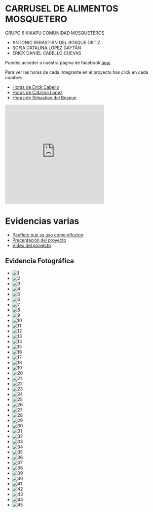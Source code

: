 # CARRUSEL DE ALIMENTOS MOSQUETERO

GRUPO 6 KIKAPU​
COMUNIDAD MOSQUETEROS​

- ANTONIO SEBASTIÁN DEL BOSQUE ORTIZ​
- SOFIA CATALINA LÓPEZ GAYTÁN​
- ERICK DANIEL CABELLO CUEVAS

Puedes acceder a nuestra página de facebook [aqui](https://m.facebook.com/groups/828370342132214/?ref=share&mibextid=KtfwRi).

Para ver las horas de cada integrante en el proyecto has click en cada nombre:
 - [Horas de Erick Cabello](https://onedrive.live.com/view.aspx?resid=BD4588C598AA4C1E!6890&cid=bd4588c598aa4c1e&authkey=!ANtvwR0s8OU77TM&CT=1721248786855&OR=ItemsView)
 - [Horas de Catalina Lopez](https://onedrive.live.com/view.aspx?resid=BD4588C598AA4C1E!7062&cid=bd4588c598aa4c1e&authkey=!ANtvwR0s8OU77TM&CT=1721249006130&OR=ItemsView)
 - [Horas de Sebastian del Bosque](https://onedrive.live.com/view.aspx?resid=BD4588C598AA4C1E!7067&cid=bd4588c598aa4c1e&authkey=!ANtvwR0s8OU77TM&CT=1721248972649&OR=ItemsView)


<iframe src="https://onedrive.live.com/embed?resid=BD4588C598AA4C1E%216889&authkey=!AOQpHQzLVNpJj8E" width="320" height="320" frameborder="0" scrolling="no" allowfullscreen></iframe>



# Evidencias varias

- [Panfleto que se uso como difucion](https://1drv.ms/p/s!Ah5MqpjFiEW9tW-GwcU0HZyF84HA?e=9T7DM1)
- [Precentación del proyecto](https://1drv.ms/p/s!Ah5MqpjFiEW9txndqvQ9wCzXQLar?e=g5keaZ)
- [Video del proyecto](https://onedrive.live.com/embed?resid=BD4588C598AA4C1E%216889&authkey=!AOQpHQzLVNpJj8E)

## Evidencia Fotográfica

- ![1](assets/img/1.jpeg)
- ![2](assets/img/2.jpeg)
- ![3](assets/img/3.jpeg)
- ![4](assets/img/4.jpeg)
- ![5](assets/img/5.jpeg)
- ![6](assets/img/6.jpeg)
- ![7](assets/img/7.jpeg)
- ![8](assets/img/8.jpeg)
- ![9](assets/img/9.jpeg)
- ![10](assets/img/10.jpeg)
- ![11](assets/img/11.jpeg)
- ![12](assets/img/12.jpeg)
- ![13](assets/img/13.jpeg)
- ![14](assets/img/14.jpeg)
- ![15](assets/img/15.jpeg)
- ![16](assets/img/16.jpeg)
- ![17](assets/img/17.jpeg)
- ![18](assets/img/18.jpeg)
- ![19](assets/img/19.jpeg)
- ![20](assets/img/20.jpeg)
- ![21](assets/img/21.jpeg)
- ![22](assets/img/22.jpeg)
- ![23](assets/img/23.jpeg)
- ![24](assets/img/24.jpeg)
- ![25](assets/img/25.jpeg)
- ![26](assets/img/26.jpeg)
- ![27](assets/img/27.jpeg)
- ![28](assets/img/28.jpeg)
- ![29](assets/img/29.jpeg)
- ![30](assets/img/30.jpeg)
- ![31](assets/img/31.jpeg)
- ![32](assets/img/32.jpeg)
- ![33](assets/img/33.jpeg)
- ![34](assets/img/34.jpeg)
- ![35](assets/img/35.jpeg)
- ![36](assets/img/36.jpeg)
- ![37](assets/img/37.jpeg)
- ![38](assets/img/38.jpeg)
- ![39](assets/img/39.jpeg)
- ![40](assets/img/40.jpeg)
- ![41](assets/img/41.jpeg)
- ![42](assets/img/42.jpeg)
- ![43](assets/img/43.jpeg)
- ![44](assets/img/44.jpeg)
- ![45](assets/img/45.jpeg)
